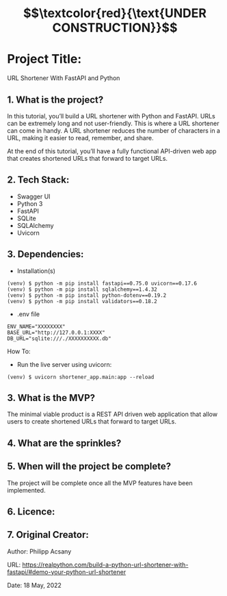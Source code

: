 # $$\textcolor{red}{\text{UNDER CONSTRUCTION}}$$

# Project Title:

URL Shortener With FastAPI and Python


## 1. What is the project?

In this tutorial, you’ll build a URL shortener with Python and FastAPI. URLs can be extremely long and not user-friendly. This is where a URL shortener can come in handy. A URL shortener reduces the number of characters in a URL, making it easier to read, remember, and share.

At the end of this tutorial, you’ll have a fully functional API-driven web app that creates shortened URLs that forward to target URLs.


## 2. Tech Stack:

- Swagger UI
- Python 3
- FastAPI
- SQLite
- SQLAlchemy
- Uvicorn

## 3. Dependencies:
 - Installation(s)
```
(venv) $ python -m pip install fastapi==0.75.0 uvicorn==0.17.6
(venv) $ python -m pip install sqlalchemy==1.4.32
(venv) $ python -m pip install python-dotenv==0.19.2
(venv) $ python -m pip install validators==0.18.2
```

- .env file

```
ENV_NAME="XXXXXXXX"
BASE_URL="http://127.0.0.1:XXXX"
DB_URL="sqlite:///./XXXXXXXXXX.db"
```

How To:

- Run the live server using uvicorn:
```commandline
(venv) $ uvicorn shortener_app.main:app --reload
```

## 3. What is the MVP?
The minimal viable product is a REST API driven web application that allow users to create shortened URLs that forward to target URLs.


## 4. What are the sprinkles? 


## 5. When will the project be complete? 
The project will be complete once all the MVP features have been implemented.

## 6. Licence:

## 7. Original Creator:

Author: Philipp Acsany

URL: https://realpython.com/build-a-python-url-shortener-with-fastapi/#demo-your-python-url-shortener

Date: 18 May, 2022

